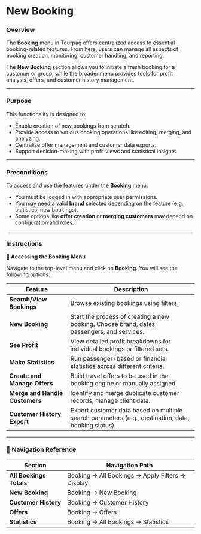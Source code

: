 # New Booking

### **Overview**

The **Booking** menu in Tourpaq offers centralized access to essential booking-related features. From here, users can manage all aspects of booking creation, monitoring, customer handling, and reporting.

The **New Booking** section allows you to initiate a fresh booking for a customer or group, while the broader menu provides tools for profit analysis, offers, and customer history management.

***

### **Purpose**

This functionality is designed to:

* Enable creation of new bookings from scratch.
* Provide access to various booking operations like editing, merging, and analyzing.
* Centralize offer management and customer data exports.
* Support decision-making with profit views and statistical insights.

***

### **Preconditions**

To access and use the features under the **Booking** menu:

* You must be logged in with appropriate user permissions.
* You may need a valid **brand** selected depending on the feature (e.g., statistics, new bookings).
* Some options like **offer creation** or **merging customers** may depend on configuration and roles.

***

### **Instructions**

**🔹 Accessing the Booking Menu**

Navigate to the top-level menu and click on **Booking**. You will see the following options:

| Feature                        | Description                                                                                         |
| ------------------------------ | --------------------------------------------------------------------------------------------------- |
| **Search/View Bookings**       | Browse existing bookings using filters.                                                             |
| **New Booking**                | Start the process of creating a new booking. Choose brand, dates, passengers, and services.         |
| **See Profit**                 | View detailed profit breakdowns for individual bookings or filtered sets.                           |
| **Make Statistics**            | Run passenger-based or financial statistics across different criteria.                              |
| **Create and Manage Offers**   | Build travel offers to be used in the booking engine or manually assigned.                          |
| **Merge and Handle Customers** | Identify and merge duplicate customer records, manage client data.                                  |
| **Customer History Export**    | Export customer data based on multiple search parameters (e.g., destination, date, booking status). |

***

### 🧭 Navigation Reference

| Section                 | Navigation Path                                  |
| ----------------------- | ------------------------------------------------ |
| **All Bookings Totals** | Booking → All Bookings → Apply Filters → Display |
| **New Booking**         | Booking → New Booking                            |
| **Customer History**    | Booking → Customer History                       |
| **Offers**              | Booking → Offers                                 |
| **Statistics**          | Booking → All Bookings → Statistics              |
